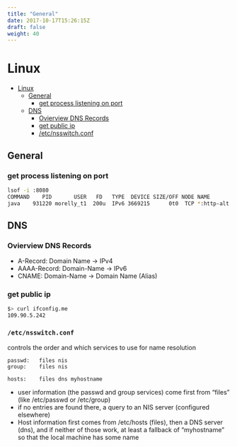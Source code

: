 ```yaml
---
title: "General"
date: 2017-10-17T15:26:15Z
draft: false
weight: 40
---
```


# Linux
<!--ts-->
   * [Linux](#linux)
      * [General](#general)
         * [get process listening on port](#get-process-listening-on-port)
      * [DNS](#dns)
         * [Ovierview DNS Records](#ovierview-dns-records)
         * [get public ip](#get-public-ip)
         * [/etc/nsswitch.conf](#etcnsswitchconf)

<!-- Added by: morelly_t1, at: Fri 12 Feb 2021 02:36:43 PM CET -->

<!--te-->
## General
### get process listening on port 
```bash
lsof -i :8080
COMMAND    PID       USER   FD   TYPE  DEVICE SIZE/OFF NODE NAME
java    931220 morelly_t1  200u  IPv6 3669215      0t0  TCP *:http-alt (LISTEN)
```
## DNS
### Ovierview DNS Records 
* A-Record: Domain Name -> IPv4
* AAAA-Record: Domain-Name -> IPv6
* CNAME: Domain-Name -> Domain Name (Alias)

### get public ip
```bash
$> curl ifconfig.me
109.90.5.242
```

### `/etc/nsswitch.conf`
controls the order and which services to use for name resolution
```
passwd:   files nis
group:    files nis

hosts:    files dns myhostname
```

* user information (the passwd and group services) come first from “files” (like /etc/passwd or /etc/group)
* if no entries are found there, a query to an NIS server (configured elsewhere) 
* Host information first comes from /etc/hosts (files), then a DNS server (dns), and if neither of those work, at least a fallback of “myhostname” so that the local machine has some name
